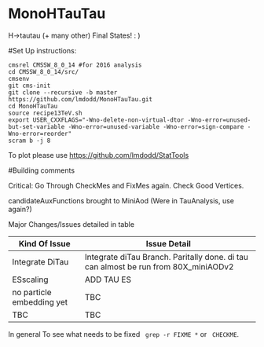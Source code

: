 MonoHTauTau
==========

H->tautau (+ many other) Final States! : )


#Set Up instructions:

```
cmsrel CMSSW_8_0_14 #for 2016 analysis
cd CMSSW_8_0_14/src/
cmsenv
git cms-init 
git clone --recursive -b master https://github.com/lmdodd/MonoHTauTau.git   
cd MonoHTauTau
source recipe13TeV.sh
export USER_CXXFLAGS="-Wno-delete-non-virtual-dtor -Wno-error=unused-but-set-variable -Wno-error=unused-variable -Wno-error=sign-compare -Wno-error=reorder"
scram b -j 8
```
To plot please use https://github.com/lmdodd/StatTools

#Building comments

Critical: Go Through CheckMes and FixMes again. Check Good Vertices.

candidateAuxFunctions brought to MiniAod (Were in TauAnalysis, use again?)

Major Changes/Issues detailed in table

| Kind Of Issue  | Issue Detail |
| ------------- | ------------- |
| Integrate DiTau  | Integrate diTau Branch. Paritally done. di tau can almost be run from 80X_miniAODv2|
| ESscaling | ADD TAU ES |
| no particle embedding yet | TBC |
| TBC | TBC |

In general To see what needs to be fixed ``` grep -r FIXME *``` or ``` CHECKME```.



